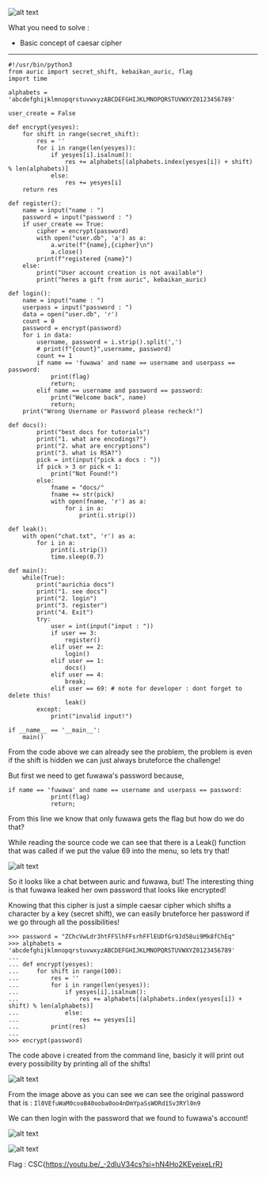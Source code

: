 ![alt text](image.png)

What you need to solve :
- Basic concept of caesar cipher

---

```
#!/usr/bin/python3
from auric import secret_shift, kebaikan_auric, flag
import time

alphabets = 'abcdefghijklmnopqrstuvwxyzABCDEFGHIJKLMNOPQRSTUVWXYZ0123456789'

user_create = False

def encrypt(yesyes):
    for shift in range(secret_shift):
        res = ''
        for i in range(len(yesyes)):
            if yesyes[i].isalnum():
                res += alphabets[(alphabets.index(yesyes[i]) + shift) % len(alphabets)]
            else:
                res += yesyes[i]
    return res

def register():
    name = input("name : ")
    password = input("password : ")
    if user_create == True:
        cipher = encrypt(password)
        with open("user.db", 'a') as a:
            a.write(f"{name},{cipher}\n")
            a.close()
        print(f"registered {name}")
    else:
        print("User account creation is not available")
        print("heres a gift from auric", kebaikan_auric)

def login():
    name = input("name : ")
    userpass = input("password : ")
    data = open("user.db", 'r')
    count = 0
    password = encrypt(password)
    for i in data:
        username, password = i.strip().split(',')
        # print(f"{count}",username, password)
        count += 1
        if name == 'fuwawa' and name == username and userpass == password:
            print(flag)
            return;
        elif name == username and password == password:
            print("Welcome back", name)
            return;
    print("Wrong Username or Password please recheck!")

def docs():
        print("best docs for tutorials")
        print("1. what are encodings?")
        print("2. what are encryptions")
        print("3. what is RSA?")
        pick = int(input("pick a docs : "))
        if pick > 3 or pick < 1:
            print("Not Found!")
        else:
            fname = "docs/"
            fname += str(pick)
            with open(fname, 'r') as a:
                for i in a:
                    print(i.strip())

def leak():
    with open("chat.txt", 'r') as a:
        for i in a:
            print(i.strip())
            time.sleep(0.7)

def main():
    while(True):
        print("aurichia docs")
        print("1. see docs")
        print("2. login")
        print("3. register")
        print("4. Exit")
        try:
            user = int(input("input : "))
            if user == 3:
                register()
            elif user == 2:
                login()
            elif user == 1:
                docs()
            elif user == 4:
                break;
            elif user == 69: # note for developer : dont forget to delete this!
                leak()
        except:
            print("invalid input!")

if __name__ == '__main__':
    main()
```

From the code above we can already see the problem, the problem is even if the shift is hidden we can just always bruteforce the challenge!

But first we need to get fuwawa's password because,

```
if name == 'fuwawa' and name == username and userpass == password:
            print(flag)
            return;
```

From this line we know that only fuwawa gets the flag but how do we do that?

While reading the source code we can see that there is a Leak() function that was called if we put the value 69 into the menu, so lets try that!

![alt text](image-1.png)

So it looks like a chat between auric and fuwawa, but! The interesting thing is that fuwawa leaked her own password that looks like encrypted!

Knowing that this cipher is just a simple caesar cipher which shifts a character by a key (secret shift), we can easily bruteforce her password if we go through all the possibilities!

```
>>> password = "ZChcVwLdr3htFFSlhFFsrhFFlEUDfGr9Jd58ui9Mk8fChEq"
>>> alphabets = 'abcdefghijklmnopqrstuvwxyzABCDEFGHIJKLMNOPQRSTUVWXYZ0123456789'
...
... def encrypt(yesyes):
...     for shift in range(100):
...         res = ''
...         for i in range(len(yesyes)):
...             if yesyes[i].isalnum():
...                 res += alphabets[(alphabets.index(yesyes[i]) + shift) % len(alphabets)]
...             else:
...                 res += yesyes[i]
...         print(res)
...
>>> encrypt(password)
```

The code above i created from the command line, basicly it will print out every possibility by printing all of the shifts!

![alt text](image-2.png)

From the image above as you can see we can see the original password that is :
`Il0VEfuWaM0cooB40ooba0oo4nDmYpaSsWORd1Sv3RYl0n9`

We can then login with the password that we found to fuwawa's account!

![alt text](image-3.png)

![alt text](image-4.png)

Flag : CSC{https://youtu.be/_-2dIuV34cs?si=hN4Ho2KEyeixeLrR}